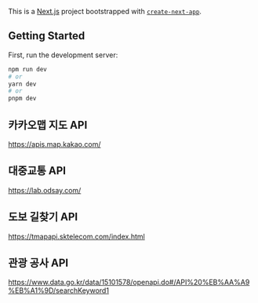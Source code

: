 This is a [Next.js](https://nextjs.org/) project bootstrapped with [`create-next-app`](https://github.com/vercel/next.js/tree/canary/packages/create-next-app).

## Getting Started

First, run the development server:

```bash
npm run dev
# or
yarn dev
# or
pnpm dev
```

## 카카오맵 지도 API
https://apis.map.kakao.com/

## 대중교통 API
https://lab.odsay.com/

## 도보 길찾기 API
https://tmapapi.sktelecom.com/index.html

## 관광 공사 API
https://www.data.go.kr/data/15101578/openapi.do#/API%20%EB%AA%A9%EB%A1%9D/searchKeyword1
